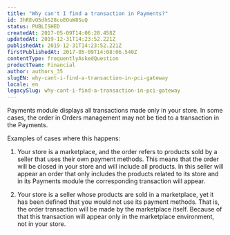 ```yaml
---
title: "Why can't I find a transaction in Payments?"
id: 3hREvO5dhS28coEOuW8SuQ
status: PUBLISHED
createdAt: 2017-05-09T14:06:28.458Z
updatedAt: 2019-12-31T14:23:52.221Z
publishedAt: 2019-12-31T14:23:52.221Z
firstPublishedAt: 2017-05-09T14:08:06.540Z
contentType: frequentlyAskedQuestion
productTeam: Financial
author: authors_35
slugEN: why-cant-i-find-a-transaction-in-pci-gateway
locale: en
legacySlug: why-cant-i-find-a-transaction-in-pci-gateway
---
```


Payments module displays all transactions made only in your store. In some cases, the order in Orders management may not be tied to a transaction in the Payments.

Examples of cases where this happens:

1. Your store is a marketplace, and the order refers to products sold by a seller that uses their own payment methods. This means that the order will be closed in your store and will include all products. In this seller will appear an order that only includes the products related to its store and in its Payments module the corresponding transaction will appear.

2. Your store is a seller whose products are sold in a marketplace, yet it has been defined that you would not use its payment methods. That is, the order transaction will be made by the marketplace itself. Because of that this transaction will appear only in the marketplace environment, not in your store.

